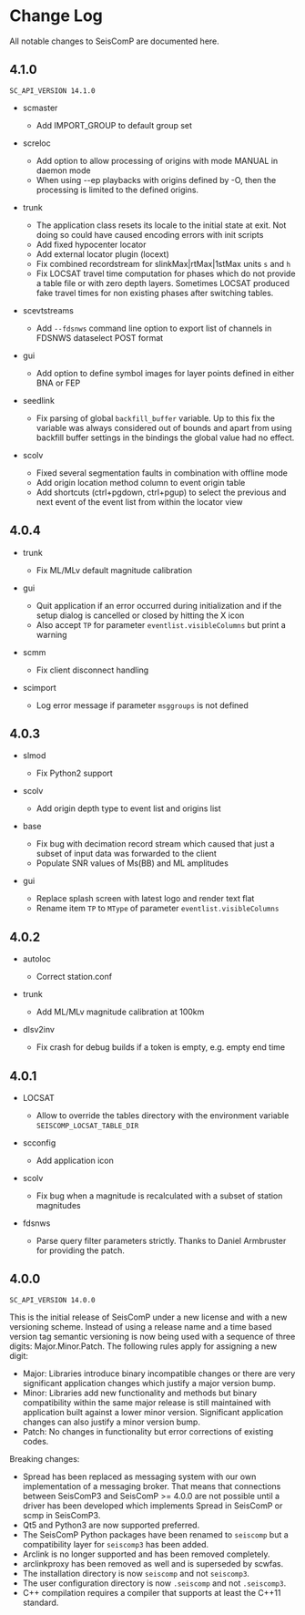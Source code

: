 # Change Log

All notable changes to SeisComP are documented here.

## 4.1.0

```SC_API_VERSION 14.1.0```

* scmaster

  * Add IMPORT_GROUP to default group set

* screloc

  * Add option to allow processing of origins with mode MANUAL in daemon mode
  * When using --ep playbacks with origins defined by -O, then the processing
    is limited to the defined origins.

* trunk

  * The application class resets its locale to the initial
    state at exit. Not doing so could have caused encoding
    errors with init scripts
  * Add fixed hypocenter locator
  * Add external locator plugin (locext)
  * Fix combined recordstream for slinkMax|rtMax|1stMax units `s` and `h`
  * Fix LOCSAT travel time computation for phases which do not provide
    a table file or with zero depth layers. Sometimes LOCSAT produced
    fake travel times for non existing phases after switching tables.

* scevtstreams

  * Add `--fdsnws` command line option to export list of
    channels in FDSNWS dataselect POST format

* gui

  * Add option to define symbol images for layer points defined in
    either BNA or FEP

* seedlink

  * Fix parsing of global `backfill_buffer` variable. Up to this
    fix the variable was always considered out of bounds and apart from using
    backfill buffer settings in the bindings the global value had no effect.

* scolv

  * Fixed several segmentation faults in combination with offline
    mode
  * Add origin location method column to event origin table
  * Add shortcuts (ctrl+pgdown, ctrl+pgup) to select the previous and
    next event of the event list from within the locator view

## 4.0.4

* trunk

  * Fix ML/MLv default magnitude calibration

* gui

  * Quit application if an error occurred during initialization
    and if the setup dialog is cancelled or closed by hitting
    the X icon
  * Also accept `TP` for parameter `eventlist.visibleColumns`
    but print a warning

* scmm

  * Fix client disconnect handling

* scimport

  * Log error message if parameter `msggroups` is not defined

## 4.0.3

* slmod

  * Fix Python2 support

* scolv

  * Add origin depth type to event list and origins list

* base

  * Fix bug with decimation record stream which caused that
    just a subset of input data was forwarded to the client
  * Populate SNR values of Ms(BB) and ML amplitudes

* gui

  * Replace splash screen with latest logo and render text flat
  * Rename item `TP` to `MType` of parameter
    `eventlist.visibleColumns`

## 4.0.2

* autoloc

  * Correct station.conf

* trunk

  * Add ML/MLv magnitude calibration at 100km

* dlsv2inv

  * Fix crash for debug builds if a token is empty,
    e.g. empty end time

## 4.0.1

* LOCSAT

  * Allow to override the tables directory with the environment
    variable `SEISCOMP_LOCSAT_TABLE_DIR`

* scconfig

  * Add application icon

* scolv

  * Fix bug when a magnitude is recalculated with a subset of
    station magnitudes

* fdsnws

  * Parse query filter parameters strictly. Thanks to Daniel
    Armbruster for providing the patch.


## 4.0.0

```SC_API_VERSION 14.0.0```

This is the initial release of SeisComP under a new license and with a new
versioning scheme. Instead of using a release name and a time based version
tag semantic versioning is now being used with a sequence of three digits:
Major.Minor.Patch. The following rules apply for assigning a new digit:

* Major: Libraries introduce binary incompatible changes or there are very
  significant application changes which justify a major version bump.
* Minor: Libraries add new functionality and methods but binary
  compatibility within the same major release is still maintained
  with application built against a lower minor version. Significant
  application changes can also justify a minor version bump.
* Patch: No changes in functionality but error corrections of existing
  codes.

Breaking changes:

* Spread has been replaced as messaging system with our own implementation
  of a messaging broker. That means that connections between SeisComP3 and
  SeisComP >= 4.0.0 are not possible until a driver has been developed
  which implements Spread in SeisComP or scmp in SeisComP3.
* Qt5 and Python3 are now supported preferred.
* The SeisComP Python packages have been renamed to `seiscomp` but a
  compatibility layer for `seiscomp3` has been added.
* Arclink is no longer supported and has been removed completely.
* arclinkproxy has been removed as well and is superseded by scwfas.
* The installation directory is now `seiscomp` and not `seiscomp3`.
* The user configuration directory is now `.seiscomp` and not `.seiscomp3`.
* C++ compilation requires a compiler that supports at least the C++11
  standard.
